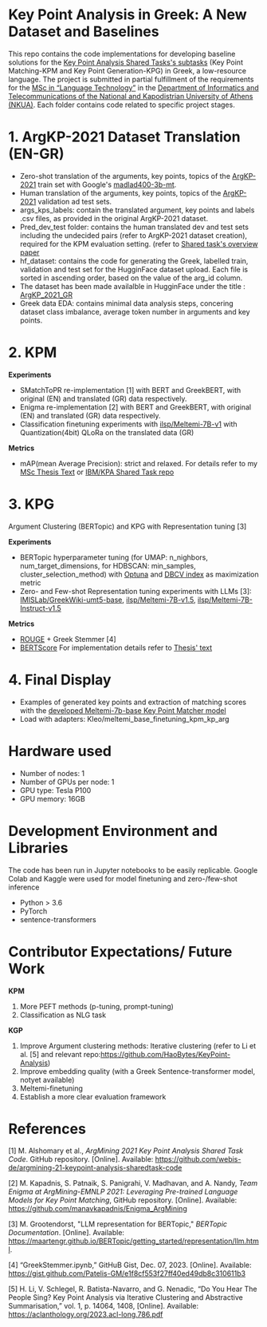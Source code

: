 # Key Point Analysis in Greek: A New Dataset and Baselines
This repo contains the code implementations for developing baseline solutions for the [Key Point Analysis Shared Tasks's subtasks](https://github.com/IBM/KPA_2021_shared_task) (Key Point Matching-KPM and Key Point Generation-KPG) in Greek, a low-resource language. 
The project is submitted in partial fulfillment of the requirements for the [MSc in “Language Technology”](https://www.di.uoa.gr/en/studies/graduate/lg) in the [Department of Informatics and Telecommunications of the National and Kapodistrian University of Athens (NKUA)](https://www.di.uoa.gr/en).
Each folder contains code related to specific project stages. 

# 1. ArgKP-2021 Dataset Translation (EN-GR)
- Zero-shot translation of the arguments, key points, topics of the [ArgKP-2021](https://github.com/IBM/KPA_2021_shared_task/tree/main/kpm_data) train set with Google's [madlad400-3b-mt](https://huggingface.co/google/madlad400-3b-mt).
- Human translation of the arguments, key points, topics of the [ArgKP-2021](https://github.com/IBM/KPA_2021_shared_task/tree/main/kpm_data) validation ad test sets.
- args_kps_labels: contain the translated argument, key points and labels .csv files, as provided in the original ArgKP-2021 dataset.
- Pred_dev_test folder: contains the human translated dev and test sets including the undecided pairs (refer to ArgKP-2021 dataset creation), required for the KPM evaluation setting. (refer to [Shared task's overview paper](https://aclanthology.org/2021.argmining-1.16.pdf)
- hf_dataset: contains the code for generating the Greek, labelled train, validation and test set for the HugginFace dataset upload. Each file is sorted in ascending order, based on the value of the arg_id column.
- The dataset has been made availalble in HugginFace under the title : [ArgKP_2021_GR](https://huggingface.co/datasets/Kleo/ArgKP_2021_GR)
- Greek data EDA: contains minimal data analysis steps, concering dataset class imbalance, average token number in arguments and key points.

# 2. KPM 
**Experiments**
- SMatchToPR re-implementation [1] with BERT and GreekBERT, with original (EN) and translated (GR) data respectively.
- Enigma re-implementation [2] with BERT and GreekBERT, with original (EN) and translated (GR) data respectively.
- Classification finetuning experiments with [ilsp/Meltemi-7B-v1](https://huggingface.co/ilsp/Meltemi-7B-v1) with Quantization(4bit) QLoRa on the translated data (GR)

**Metrics**
- mAP(mean Average Precision): strict and relaxed. For details refer to my [MSc Thesis Text](https://pergamos.lib.uoa.gr/uoa/dl/object/3456844/file.pdf) or [IBM/KPA Shared Task repo](https://github.com/IBM/KPA_2021_shared_task)
# 3. KPG
Argument Clustering (BERTopic) and KPG with Representation tuning [3]

**Experiments**
- BERTopic hyperparameter tuning (for UMAP: n_nighbors, num_target_dimensions, for HDBSCAN: min_samples, cluster_selection_method) with [Optuna](https://optuna.org/) and [DBCV index](https://permetrics.readthedocs.io/en/latest/pages/clustering/DBCVI.html) as maximization metric
- Zero- and Few-shot Representation tuning experiments with LLMs [3]: [IMISLab/GreekWiki-umt5-base](https://huggingface.co/IMISLab/GreekWiki-umt5-base), [ilsp/Meltemi-7B-v1.5](https://huggingface.co/ilsp/Meltemi-7B-v1.5), [ilsp/Meltemi-7B-Instruct-v1.5](https://huggingface.co/ilsp/Meltemi-7B-Instruct-v1.5)
  
**Metrics**
- [ROUGE](https://huggingface.co/spaces/evaluate-metric/rouge) + Greek Stemmer [4]
- [BERTScore](https://huggingface.co/spaces/evaluate-metric/bertscore)
For implementation details refer to [Thesis' text](https://pergamos.lib.uoa.gr/uoa/dl/object/3456844/file.pdf)

# 4. Final Display
- Examples of generated key points and extraction of matching scores with the [developed Meltemi-7b-base Key Point Matcher model](https://huggingface.co/Kleo/meltemi_base_finetuning_kpm_kp_arg)
- Load with adapters: Kleo/meltemi_base_finetuning_kpm_kp_arg

  
# Hardware used 
- Number of nodes: 1
- Number of GPUs per node: 1
- GPU type: Tesla P100
- GPU memory: 16GB
# Development Environment and Libraries
The code has been run in Jupyter notebooks to be easily replicable. Google Colab and Kaggle were used for model finetuning and zero-/few-shot inference
- Python > 3.6
- PyTorch
- sentence-transformers


# Contributor Expectations/ Future Work
 **KPM**
1. More PEFT methods (p-tuning, prompt-tuning)
2. Classification as NLG task
   
  **KGP**
1. Improve Argument clustering methods: Iterative clustering (refer to Li et al. [5] and relevant repo:https://github.com/HaoBytes/KeyPoint-Analysis)
2. Improve embedding quality (with a Greek Sentence-transformer model, notyet available)
3. Meltemi-finetuning
4. Establish a more clear evaluation framework

# References
[1] M. Alshomary et al., *ArgMining 2021 Key Point Analysis Shared Task Code*. GitHub repository. [Online]. Available: https://github.com/webis-de/argmining-21-keypoint-analysis-sharedtask-code

[2] M. Kapadnis, S. Patnaik, S. Panigrahi, V. Madhavan, and A. Nandy, *Team Enigma at ArgMining-EMNLP 2021: Leveraging Pre-trained Language Models for Key Point Matching*, GitHub repository. [Online]. Available: https://github.com/manavkapadnis/Enigma_ArgMining

[3] M. Grootendorst, "LLM representation for BERTopic," *BERTopic Documentation*. [Online]. Available: https://maartengr.github.io/BERTopic/getting_started/representation/llm.html.

[4] “GreekStemmer.ipynb,” GitHuB Gist, Dec. 07, 2023. [Online]. Available: https://gist.github.com/Patelis-GM/e1f8cf553f27ff40ed49db8c310611b3

[5] H. Li, V. Schlegel, R. Batista-Navarro, and G. Nenadic, “Do You Hear The People Sing? Key Point Analysis via Iterative Clustering and Abstractive Summarisation,” vol. 1, p. 14064, 1408, [Online]. Available: https://aclanthology.org/2023.acl-long.786.pdf
